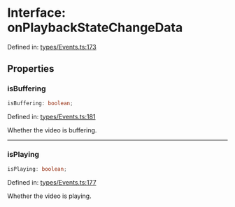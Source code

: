 # Interface: onPlaybackStateChangeData

Defined in: [types/Events.ts:173](https://github.com/TheWidlarzGroup/react-native-video-v7/blob/d4046f8eca07df9e2ec69f8007c800ebf23ec7a7/packages/react-native-video/src/core/types/Events.ts#L173)

## Properties

### isBuffering

```ts
isBuffering: boolean;
```

Defined in: [types/Events.ts:181](https://github.com/TheWidlarzGroup/react-native-video-v7/blob/d4046f8eca07df9e2ec69f8007c800ebf23ec7a7/packages/react-native-video/src/core/types/Events.ts#L181)

Whether the video is buffering.

***

### isPlaying

```ts
isPlaying: boolean;
```

Defined in: [types/Events.ts:177](https://github.com/TheWidlarzGroup/react-native-video-v7/blob/d4046f8eca07df9e2ec69f8007c800ebf23ec7a7/packages/react-native-video/src/core/types/Events.ts#L177)

Whether the video is playing.
